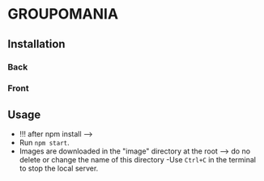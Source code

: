 # GROUPOMANIA

## Installation


### Back


### Front

## Usage

- !!! after npm install --> 
- Run `npm start`.
- Images are downloaded in the "image" directory at the root --> do no delete or change the name of this directory
-Use `Ctrl+C` in the terminal to stop the local server.